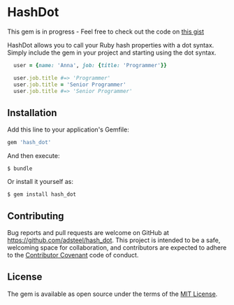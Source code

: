# HashDot

This gem is in progress - Feel free to check out the code on [this gist](https://gist.github.com/adsteel/11b76c36a00ab73d9775)

HashDot allows you to call your Ruby hash properties with a dot syntax. Simply include the gem in your project and starting using the dot syntax.

```ruby
  user = {name: 'Anna', job: {title: 'Programmer'}}

  user.job.title #=> 'Programmer'
  user.job.title = 'Senior Programmer'
  user.job.title #=> 'Senior Programmer'
```


## Installation

Add this line to your application's Gemfile:

```ruby
gem 'hash_dot'
```

And then execute:

    $ bundle

Or install it yourself as:

    $ gem install hash_dot


## Contributing

Bug reports and pull requests are welcome on GitHub at https://github.com/adsteel/hash_dot. This project is intended to be a safe, welcoming space for collaboration, and contributors are expected to adhere to the [Contributor Covenant](contributor-covenant.org) code of conduct.


## License

The gem is available as open source under the terms of the [MIT License](http://opensource.org/licenses/MIT).

